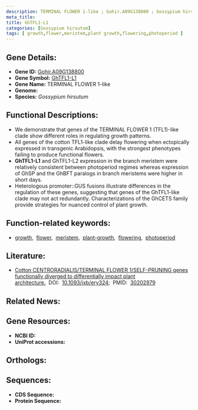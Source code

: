 ```yaml
---
description: TERMINAL FLOWER 1-like ; Gohir.A09G138800 ; Gossypium hirsutum
meta_title:
title: GhTFL1-L1
categories: [Gossypium hirsutum]
tags: [ growth,flower,meristem,plant growth,flowering,photoperiod ]
---
```


## Gene Details:
- **Gene ID:** [Gohir.A09G138800]()
- **Gene Symbol:** <u>GhTFL1-L1</u>
- **Gene Name:** TERMINAL FLOWER 1-like
- **Genome:** []()
- **Species:** *Gossypium hirsutum*

## Functional Descriptions:
   - We demonstrate that genes of the TERMINAL FLOWER 1 (TFL1)-like clade show different roles in regulating growth patterns.
   - All genes of the cotton TFL1-like clade delay flowering when ectopically expressed in transgenic Arabidopsis, with the strongest phenotypes failing to produce functional flowers.
   - **GhTFL1-L1** and GhTFL1-L2 expression in the branch meristem were relatively consistent between photoperiod regimes whereas expression of GhSP and the GhBFT paralogs in branch meristems were higher in short days.
   - Heterologous promoter::GUS fusions illustrate differences in the regulation of these genes, suggesting that genes of the GhTFL1-like clade may not act redundantly. Characterizations of the GhCETS family provide strategies for nuanced control of plant growth.

## Function-related keywords:
   - [growth](/tags/growth/),&nbsp;&nbsp;[flower](/tags/flower/),&nbsp;&nbsp;[meristem](/tags/meristem/),&nbsp;&nbsp;[plant-growth](/tags/plant-growth/),&nbsp;&nbsp;[flowering](/tags/flowering/),&nbsp;&nbsp;[photoperiod](/tags/photoperiod/)

## Literature:
   - [Cotton CENTRORADIALIS/TERMINAL FLOWER 1/SELF-PRUNING genes functionally diverged to differentially impact plant architecture.](https://doi.org/10.1093/jxb/ery324)&nbsp;&nbsp;DOI:&nbsp;&nbsp;[10.1093/jxb/ery324](https://doi.org/10.1093/jxb/ery324);&nbsp;&nbsp;PMID:&nbsp;&nbsp;[30202979](https://pubmed.ncbi.nlm.nih.gov/30202979/)

## Related News:

## Gene Resources:
- **NCBI ID:**  [](https://www.ncbi.nlm.nih.gov/gene/?term=)
- **UniProt accessions:**  [](https://www.uniprot.org/uniprotkb//entry)

## Orthologs:

## Sequences:
- **CDS Sequence:**
- **Protein Sequence:**
